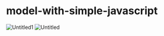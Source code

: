 ﻿# model-with-simple-javascript
![Untitled1](https://user-images.githubusercontent.com/57358963/216912997-4e79e974-ab4e-48a6-9635-b3fadd3a59bd.png)
![Untitled](https://user-images.githubusercontent.com/57358963/216913048-155fb23d-6c87-4a08-9749-9023c3bc4bf4.png)
